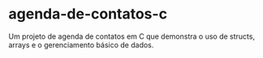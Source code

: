 # agenda-de-contatos-c
Um projeto de agenda de contatos em C que demonstra o uso de structs, arrays e o gerenciamento básico de dados.
